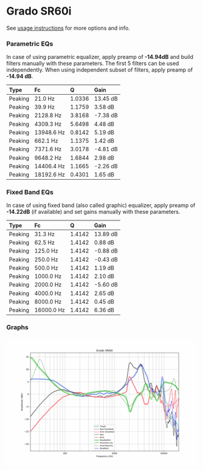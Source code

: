 # Grado SR60i
See [usage instructions](https://github.com/jaakkopasanen/AutoEq#usage) for more options and info.

### Parametric EQs
In case of using parametric equalizer, apply preamp of **-14.94dB** and build filters manually
with these parameters. The first 5 filters can be used independently.
When using independent subset of filters, apply preamp of **-14.94 dB**.

| Type    | Fc         |      Q | Gain     |
|:--------|:-----------|:-------|:---------|
| Peaking | 21.0 Hz    | 1.0336 | 13.45 dB |
| Peaking | 39.9 Hz    | 1.1759 | 3.58 dB  |
| Peaking | 2128.8 Hz  | 3.8168 | -7.38 dB |
| Peaking | 4309.3 Hz  | 5.6498 | 4.48 dB  |
| Peaking | 13948.6 Hz | 0.8142 | 5.19 dB  |
| Peaking | 662.1 Hz   | 1.1375 | 1.42 dB  |
| Peaking | 7371.6 Hz  | 3.0178 | -4.81 dB |
| Peaking | 9648.2 Hz  | 1.6844 | 2.98 dB  |
| Peaking | 14406.4 Hz | 1.1665 | -2.26 dB |
| Peaking | 18192.6 Hz | 0.4301 | 1.65 dB  |

### Fixed Band EQs
In case of using fixed band (also called graphic) equalizer, apply preamp of **-14.22dB**
(if available) and set gains manually with these parameters.

| Type    | Fc         |      Q | Gain     |
|:--------|:-----------|:-------|:---------|
| Peaking | 31.3 Hz    | 1.4142 | 13.89 dB |
| Peaking | 62.5 Hz    | 1.4142 | 0.88 dB  |
| Peaking | 125.0 Hz   | 1.4142 | -0.88 dB |
| Peaking | 250.0 Hz   | 1.4142 | -0.43 dB |
| Peaking | 500.0 Hz   | 1.4142 | 1.19 dB  |
| Peaking | 1000.0 Hz  | 1.4142 | 2.10 dB  |
| Peaking | 2000.0 Hz  | 1.4142 | -5.60 dB |
| Peaking | 4000.0 Hz  | 1.4142 | 2.65 dB  |
| Peaking | 8000.0 Hz  | 1.4142 | 0.45 dB  |
| Peaking | 16000.0 Hz | 1.4142 | 6.36 dB  |

### Graphs
![](./Grado%20SR60i.png)